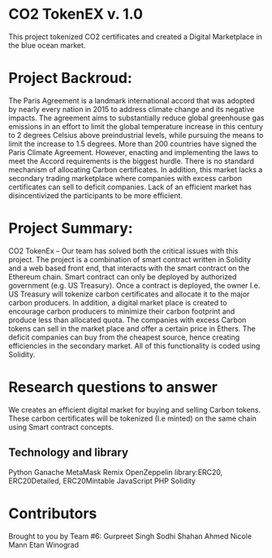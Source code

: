 # CO2 TokenEX v. 1.0
This project tokenized CO2 certificates and created a Digital Marketplace in the blue ocean market.

# Project Backroud: 
The Paris Agreement is a landmark international accord that was adopted by nearly every nation in 2015 to address climate change and its negative impacts. The agreement aims to substantially reduce global greenhouse gas emissions in an effort to limit the global temperature increase in this century to 2 degrees Celsius above preindustrial levels, while pursuing the means to limit the increase to 1.5 degrees.
 More than 200 countries have signed the Paris Climate Agreement. However, enacting and implementing the laws to meet the Accord requirements is the biggest hurdle. There is no standard mechanism of allocating Carbon certificates. In addition, this market lacks a secondary trading marketplace where companies with excess carbon certificates can sell to deficit companies. Lack of an efficient market has disincentivized the participants to be more efficient. 

 # Project Summary:
CO2 TokenEx – Our team has solved both the critical issues with this project. The project is a combination of smart contract written in Solidity and a web based front end, that interacts with the smart contract on the Ethereum chain. 
Smart contract can only be deployed by authorized government (e.g. US Treasury). Once a contract is deployed, the owner I.e. US Treasury will tokenize carbon certificates and allocate it to the major carbon producers. 
In addition, a digital market place is created to encourage carbon producers to minimize their carbon footprint and produce less than allocated quota. The companies with excess Carbon tokens can sell in the market place and offer a certain price in Ethers. The deficit companies can buy from the cheapest source, hence creating efficiencies in the secondary market. All of this functionality is coded using Solidity. 
# Research questions to answer
We creates an efficient digital market for buying and selling Carbon tokens. These carbon certificates will be tokenized (I.e minted) on the same chain using Smart contract concepts.  

## Technology and library
Python
Ganache
MetaMask
Remix
OpenZeppelin library:ERC20, ERC20Detailed, ERC20Mintable
JavaScript
PHP
Solidity


# Contributors
Brought to you by Team #6:
Gurpreet Singh Sodhi
Shahan Ahmed
Nicole Mann
Etan Winograd


